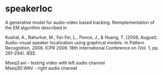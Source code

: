 speakerloc
==========

A generative model for audio-video based tracking. Reimplementation of the EM algorithm described in

Kushal, A., Rahurkar, M., Fei-Fei, L., Ponce, J., & Huang, T. (2006, August). Audio-visual speaker localization using graphical models. In Pattern Recognition, 2006. ICPR 2006. 18th International Conference on (Vol. 1, pp. 291-294). IEEE.

Mseq3.avi - testing video with left audio channel  
Mseq3D.WAV - right audio channel
